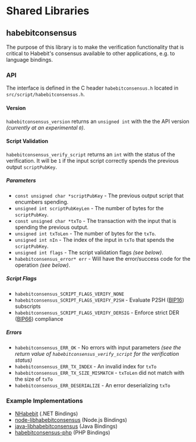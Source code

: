 Shared Libraries
================

## habebitconsensus

The purpose of this library is to make the verification functionality that is critical to Habebit's consensus available to other applications, e.g. to language bindings.

### API

The interface is defined in the C header `habebitconsensus.h` located in  `src/script/habebitconsensus.h`.

#### Version

`habebitconsensus_version` returns an `unsigned int` with the the API version *(currently at an experimental `0`)*.

#### Script Validation

`habebitconsensus_verify_script` returns an `int` with the status of the verification. It will be `1` if the input script correctly spends the previous output `scriptPubKey`.

##### Parameters
- `const unsigned char *scriptPubKey` - The previous output script that encumbers spending.
- `unsigned int scriptPubKeyLen` - The number of bytes for the `scriptPubKey`.
- `const unsigned char *txTo` - The transaction with the input that is spending the previous output.
- `unsigned int txToLen` - The number of bytes for the `txTo`.
- `unsigned int nIn` - The index of the input in `txTo` that spends the `scriptPubKey`.
- `unsigned int flags` - The script validation flags *(see below)*.
- `habebitconsensus_error* err` - Will have the error/success code for the operation *(see below)*.

##### Script Flags
- `habebitconsensus_SCRIPT_FLAGS_VERIFY_NONE`
- `habebitconsensus_SCRIPT_FLAGS_VERIFY_P2SH` - Evaluate P2SH ([BIP16](https://github.com/habebit/bips/blob/master/bip-0016.mediawiki)) subscripts
- `habebitconsensus_SCRIPT_FLAGS_VERIFY_DERSIG` - Enforce strict DER ([BIP66](https://github.com/habebit/bips/blob/master/bip-0066.mediawiki)) compliance

##### Errors
- `habebitconsensus_ERR_OK` - No errors with input parameters *(see the return value of `habebitconsensus_verify_script` for the verification status)*
- `habebitconsensus_ERR_TX_INDEX` - An invalid index for `txTo`
- `habebitconsensus_ERR_TX_SIZE_MISMATCH` - `txToLen` did not match with the size of `txTo`
- `habebitconsensus_ERR_DESERIALIZE` - An error deserializing `txTo`

### Example Implementations
- [NHabebit](https://github.com/NicolasDorier/NHabebit/blob/master/NHabebit/Script.cs#L814) (.NET Bindings)
- [node-libhabebitconsensus](https://github.com/bitpay/node-libhabebitconsensus) (Node.js Bindings)
- [java-libhabebitconsensus](https://github.com/dexX7/java-libhabebitconsensus) (Java Bindings)
- [habebitconsensus-php](https://github.com/Bit-Wasp/habebitconsensus-php) (PHP Bindings)
